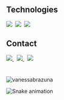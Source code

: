 ## Technologies

<div text-align="justify">
<img src="https://img.shields.io/badge/html%205-orange?style=for-the-badge&logo=html5&logoColor=white&labelColor=orange" />&nbsp;
<img src="https://img.shields.io/badge/CSS%203-5188FE?style=for-the-badge&logo=css3&logoColor=white&labelColor=5188FE" />&nbsp;
<img src="https://img.shields.io/badge/Js-FFDC0B?style=for-the-badge&logo=javascript&logoColor=000&labelColor=FFDC0B" />
</div>


## Contact
<a href="https://instagram.com/vvanessabrazuna" target="_blank">
  <img src="https://img.shields.io/badge/instagram-E4405F.svg?style=for-the-badge&logo=instagram&logoColor=white">
</a>&nbsp;

<a href="mailto:brazuna.nessa@gmail.com" target="_blank">
  <img src="https://img.shields.io/badge/e‑mail-D14836.svg?style=for-the-badge&logo=GMail&logoColor=white">
</a>&nbsp;

<a href = "https://app.rocketseat.com.br/me/vanessa-brazuna-de-souza-06153" target="_blank">
  <img src="https://img.shields.io/badge/Rocketseat-7159c1?style=for-the-badge&logo=data:image/png;base64,iVBORw0KGgoAAAANSUhEUgAAAAwAAAAOCAYAAAAbvf3sAAAACXBIWXMAAA7DAAAOwwHHb6hkAAAAGXRFWHRTb2Z0d2FyZQB3d3cuaW5rc2NhcGUub3Jnm+48GgAAAN1JREFUKJGN0E8rhGEUBfDzjoksRin5Exs7Kba2lFIWvontLHwHZafkA1gpWx/ARlnY2FDKYkrZoJDGz+advI3emTl1F/c55557n5OMABzgBefDhIvYQ7es3UHiBXT84RPHjZJsYKYibiY5SzJf8ZhIchWMYRXPaGMch/7jtOe2iZ8K8dTXwy0mq/fu4K4kP/CAizKZN6z0f3AOl9jHUuV9Ght1qdzgG0eYqkuvl9Jykm6SrySdJGuD8m7hFY9YrxVWNmwnaZXu98MGghNcY3aoOEmzvH2rKIr3UQZ+Ab689amFPvUoAAAAAElFTkSuQmCC&logoColor=white">
</a>

#
<p align="left"> <img src="https://komarev.com/ghpvc/?username=vanessabrazuna" alt="vanessabrazuna" /> </p>

![Snake animation](https://github.com/vanessabrazuna/vanessabrazuna/blob/output/github-contribution-grid-snake.svg)

  




